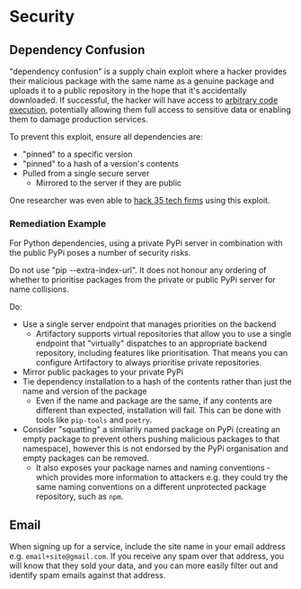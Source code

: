 # Security

## Dependency Confusion

"dependency confusion" is a supply chain exploit where a hacker provides their malicious package with the same name as a genuine package and uploads it to a public repository in the hope that it's accidentally downloaded. If successful, the hacker will have access to [arbitrary code execution](https://www.okta.com/identity-101/arbitrary-code-execution/), potentially allowing them full access to sensitive data or enabling them to damage production services.

To prevent this exploit, ensure all dependencies are:

- "pinned" to a specific version
- "pinned" to a hash of a version's contents
- Pulled from a single secure server
  - Mirrored to the server if they are public

One researcher was even able to [hack 35 tech firms](https://medium.com/@alex.birsan/dependency-confusion-4a5d60fec610) using this exploit.

### Remediation Example

For Python dependencies, using a private PyPi server in combination with the public PyPi poses a number of security risks.

Do not use "pip --extra-index-url". It does not honour any ordering of whether to prioritise packages from the private or public PyPi server for name collisions.

Do:

- Use a single server endpoint that manages priorities on the backend
  - Artifactory supports virtual repositories that allow you to use a single endpoint that "virtually" dispatches to an appropriate backend repository, including features like prioritisation. That means you can configure Artifactory to always prioritise private repositories.
- Mirror public packages to your private PyPi
- Tie dependency installation to a hash of the contents rather than just the name and version of the package
  - Even if the name and package are the same, if any contents are different than expected, installation will fail. This can be done with tools like `pip-tools` and `poetry`.
- Consider "squatting" a similarily named package on PyPi (creating an empty package to prevent others pushing malicious packages to that namespace), however this is not endorsed by the PyPi organisation and empty packages can be removed.
  - It also exposes your package names and naming conventions - which provides more information to attackers e.g. they could try the same naming conventions on a different unprotected package repository, such as `npm`.

## Email

When signing up for a service, include the site name in your email address e.g. `email+site@gmail.com`. If you receive any spam over that address, you will know that they sold your data, and you can more easily filter out and identify spam emails against that address.
